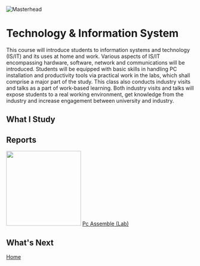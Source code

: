 ![Masterhead](https://t3.ftcdn.net/jpg/02/96/61/94/360_F_296619471_iEGweTy9VsokHtbCJsVmyez0d2rocmmA.jpg)
# Technology & Information System

This course will introduce students to information systems and technology (IS/IT) and its uses at home and work. Various aspects of IS/IT encompassing hardware, software, network and communications will be introduced. Students will be equipped with basic skills in handling PC installation and productivity tools via practical work in the labs, which shall comprise a major part of the study. This class also conducts industry visits and talks as a part of work-based learning. Both industry visits and talks will expose students to a real working environment, get knowledge from the industry and increase engagement between university and industry. 
<h2>What I Study</h2>

<h2>Reports</h2>

<img src="https://wanahsblog.files.wordpress.com/2016/11/imag0636.jpg" width="200" height="200" />
<a href="https://github.com/chuahhw/pcassemble">Pc Assemble (Lab)</a>

<h2>What's Next</h2>
<a href="https://github.com/chuahhw">Home</a>
